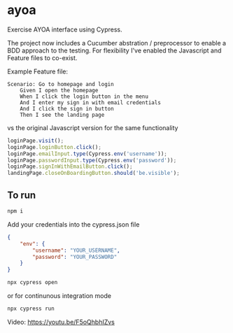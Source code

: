 # ayoa

Exercise AYOA interface using Cypress.

The project now includes a Cucumber abstration / preprocessor to enable a BDD approach to the testing. For flexibility I've enabled the Javascript and Feature files to co-exist.

Example Feature file:

```
Scenario: Go to homepage and login
	Given I open the homepage
	When I click the login button in the menu
	And I enter my sign in with email credentials
	And I click the sign in button
	Then I see the landing page
```

vs the original Javascript version for the same functionality

```javascript
loginPage.visit();
loginPage.loginButton.click();
loginPage.emailInput.type(Cypress.env('username'));
loginPage.passwordInput.type(Cypress.env('password'));
loginPage.signInWithEmailButton.click();
landingPage.closeOnBoardingButton.should('be.visible');
```

## To run

```sh
npm i
```

Add your credentials into the cypress.json file

```json
{
	"env": {
		"username": "YOUR_USERNAME",
		"password": "YOUR_PASSWORD"
	}
}
```

```sh
npx cypress open
```

or for continunous integration mode

```sh
npx cypress run
```

Video: https://youtu.be/F5oQhbhIZvs
